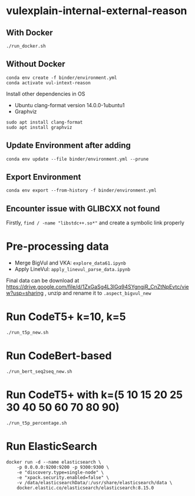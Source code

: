 # vulexplain-internal-external-reason
## With Docker
```console
./run_docker.sh
```
## Without Docker
```console
conda env create -f binder/environment.yml
conda activate vul-intext-reason
```

Install other dependencies in OS
+ Ubuntu clang-format version 14.0.0-1ubuntu1
+ Graphviz
```console
sudo apt install clang-format
sudo apt install graphviz
```

## Update Environment after adding
```console
conda env update --file binder/environment.yml --prune
```
## Export Environment
```console
conda env export --from-history -f binder/environment.yml
```


## Encounter issue with GLIBCXX not found
Firstly, `find / -name "libstdc++.so*"` and create a symbolic link properly

# Pre-processing data
- Merge BigVul and VKA: `explore_data61.ipynb`
- Apply LineVul: `apply_linevul_parse_data.ipynb`

Final data can be download at https://drive.google.com/file/d/1ZxGaSg4L3lGq94SYgngjR_CnZtNpEvtc/view?usp=sharing , unzip and rename it to `.aspect_bigvul_new`

# Run CodeT5+ k=10, k=5
```console
./run_t5p_new.sh
```
# Run CodeBert-based
```console
./run_bert_seq2seq_new.sh
```
# Run CodeT5+ with k=(5 10 15 20 25 30 40 50 60 70 80 90)
```console
./run_t5p_percentage.sh
```
# Run ElasticSearch
```console
docker run -d --name elasticsearch \
    -p 0.0.0.0:9200:9200 -p 9300:9300 \
    -e "discovery.type=single-node" \
    -e "xpack.security.enabled=false" \
    -v /data/elasticsearchData/:/usr/share/elasticsearch/data \
    docker.elastic.co/elasticsearch/elasticsearch:8.15.0
```